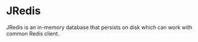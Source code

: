 # JRedis
JRedis is an in-memory database that persists on disk which can work with common Redis client.

